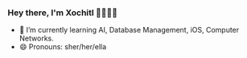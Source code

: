 ### Hey there, I'm Xochitl 👋👩🏽‍💻



- 🌱 I’m currently learning AI, Database Management, iOS, Computer Networks.
- 😄 Pronouns: sher/her/ella

